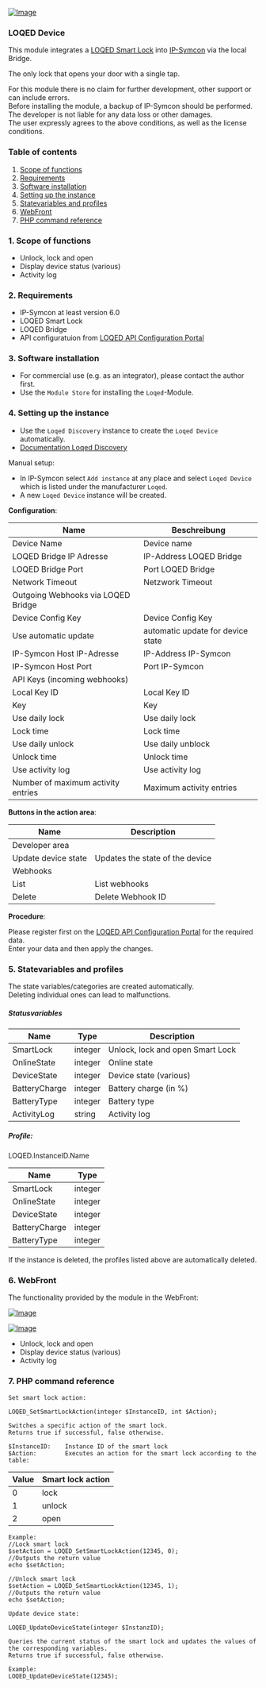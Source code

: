 [![Image](../../../imgs/LOQED_logo_20.png)](https://loqed.com)

### LOQED Device

This module integrates a [LOQED Smart Lock](https://loqed.com) into [IP-Symcon](https://www.symcon.de) via the local Bridge.  

The only lock that opens your door with a single tap.  

For this module there is no claim for further development, other support or can include errors.  
Before installing the module, a backup of IP-Symcon should be performed.  
The developer is not liable for any data loss or other damages.  
The user expressly agrees to the above conditions, as well as the license conditions.

### Table of contents

1. [Scope of functions](#1-scope-of-functions)
2. [Requirements](#2-requirements)
3. [Software installation](#3-software-installation)
4. [Setting up the instance](#4-setting-up-the-instance)
5. [Statevariables and profiles](#5-statevariables-and-profiles)
6. [WebFront](#6-webfront)
7. [PHP command reference](#7-php-command-reference)

### 1. Scope of functions

* Unlock, lock and open
* Display device status (various)
* Activity log

### 2. Requirements

- IP-Symcon at least version 6.0
- LOQED Smart Lock
- LOQED Bridge
- API configuratuion from [LOQED API Configuration Portal](https://app.loqed.com/API-Config/)

### 3. Software installation

* For commercial use (e.g. as an integrator), please contact the author first.
* Use the `Module Store` for installing the `Loqed`-Module.

### 4. Setting up the instance

- Use the `Loqed Discovery` instance to create the `Loqed Device` automatically.
- [Documentation Loqed Discovery](../../../docs/Discovery/en/README.md)

Manual setup:

- In IP-Symcon select `Add instance` at any place and select `Loqed Device` which is listed under the manufacturer `Loqed`.
- A new `Loqed Device` instance will be created.

__Configuration__:

| Name                               | Beschreibung                      |
|------------------------------------|-----------------------------------|
| Device Name                        | Device name                       |
| LOQED Bridge IP Adresse            | IP-Address LOQED Bridge           |
| LOQED Bridge Port                  | Port LOQED Bridge                 |
| Network Timeout                    | Netzwork Timeout                  |
| Outgoing Webhooks via LOQED Bridge |                                   |
| Device Config Key                  | Device Config Key                 |
| Use automatic update               | automatic update for device state |
| IP-Symcon Host IP-Adresse          | IP-Address IP-Symcon              |
| IP-Symcon Host Port                | Port IP-Symcon                    |
| API Keys (incoming webhooks)       |                                   |
| Local Key ID                       | Local Key ID                      |
| Key                                | Key                               |
| Use daily lock                     | Use daily lock                    |
| Lock time                          | Lock time                         |
| Use daily unlock                   | Use daily unblock                 |
| Unlock time                        | Unlock time                       |
| Use activity log                   | Use activity log                  |
| Number of maximum activity entries | Maximum activity entries          |

__Buttons in the action area__:

| Name                | Description                     |
|---------------------|---------------------------------|
| Developer area      |                                 |
| Update device state | Updates the state of the device |
| Webhooks            |                                 |
| List                | List webhooks                   |
| Delete              | Delete Webhook ID               |

__Procedure__:

Please register first on the [LOQED API Configuration Portal](https://app.loqed.com/API-Config/) for the required data.  
Enter your data and then apply the changes.

### 5. Statevariables and profiles

The state variables/categories are created automatically.  
Deleting individual ones can lead to malfunctions.

##### Statusvariables

| Name          | Type    | Description                      |
|---------------|---------|----------------------------------|
| SmartLock     | integer | Unlock, lock and open Smart Lock |
| OnlineState   | integer | Online state                     |
| DeviceState   | integer | Device state (various)           |
| BatteryCharge | integer | Battery charge (in %)            |
| BatteryType   | integer | Battery type                     |
| ActivityLog   | string  | Activity log                     |

##### Profile:

LOQED.InstanceID.Name

| Name          | Type    |
|---------------|---------|
| SmartLock     | integer |
| OnlineState   | integer |
| DeviceState   | integer |
| BatteryCharge | integer |
| BatteryType   | integer |

If the instance is deleted, the profiles listed above are automatically deleted.

### 6. WebFront

The functionality provided by the module in the WebFront:

[![Image](../../../imgs/Device/device_webfront_en.png)]()

[![Image](../../../imgs/Device/device_webfront_mobile_en.png)]()

* Unlock, lock and open
* Display device status (various)
* Activity log

### 7. PHP command reference

```text
Set smart lock action:  

LOQED_SetSmartLockAction(integer $InstanceID, int $Action);

Switches a specific action of the smart lock.  
Returns true if successful, false otherwise.  

$InstanceID:    Instance ID of the smart lock 
$Action:        Executes an action for the smart lock according to the table:  
```

| Value | Smart lock action |
|-------|-------------------|
| 0     | lock              |
| 1     | unlock            |
| 2     | open              |

```text
Example:  
//Lock smart lock
$setAction = LOQED_SetSmartLockAction(12345, 0); 
//Outputs the return value
echo $setAction;      

//Unlock smart lock
$setAction = LOQED_SetSmartLockAction(12345, 1);
//Outputs the return value
echo $setAction;      
```

```text
Update device state:  

LOQED_UpdateDeviceState(integer $InstanzID);  

Queries the current status of the smart lock and updates the values of the corresponding variables.  
Returns true if successful, false otherwise. 

Example:  
LOQED_UpdateDeviceState(12345);  
```  